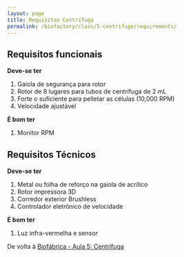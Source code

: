 ```yaml
---
layout: page
title: Requisitos Centrífuga
permalink: /biofactory/class/5-centrifuge/requirements/
---
```


## Requisitos funcionais

**Deve-se ter**

1. Gaiola de segurança para rotor
2. Rotor de 8 lugares para tubos de centrífuga de 2 mL
3. Forte o suficiente para pelletar as células (10,000 RPM)
4. Velocidade ajustável

**É bom ter**

1. Monitor RPM

## Requisitos Técnicos

**Deve-se ter**

1. Metal ou folha de reforço na gaiola de acrílico 
2. Rotor impressora 3D
3. Corredor exterior Brushless
4. Controlador eletrônico de velocidade

**É bom ter**

1. Luz infra-vermelha e sensor

De volta à [Biofábrica - Aula 5: Centrífuga](/biofactory/class/5-centrifuge/)

